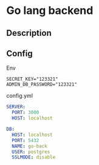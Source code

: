 # Go lang backend

## Description

## Config

Env

```env
SECRET_KEY="123321"
ADMIN_DB_PASSWORD="123321"
```

config.yml

```yml
SERVER:
  PORT: 3000
  HOST: localhost

DB:
  HOST: localhost
  PORT: 5432
  NAME: go-back
  USER: postgres
  SSLMODE: disable
```
